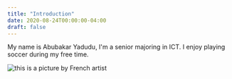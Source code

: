 ```yaml
---
title: "Introduction"
date: 2020-08-24T00:00:00-04:00
draft: false
---
```


My name is Abubakar Yadudu, I'm a senior majoring in ICT. I enjoy playing soccer during my free time.  

![this is a picture by French artist](https://festive-ptolemy-dadc6b.netlify.app/FAA3E6E5-6724-4CB0-925D-0520BAFFBB87.jpeg)
